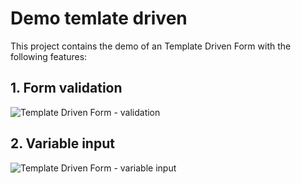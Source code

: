 # Demo temlate driven

This project contains the demo of an Template Driven Form with the following features:

## 1. Form validation
![Template Driven Form - validation](/images/TemplateForm2.PNG)

## 2. Variable input
![Template Driven Form - variable input](/images/TemplateForm3.PNG)
